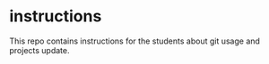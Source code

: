 # instructions
This repo contains instructions for the students about git usage and projects update.
